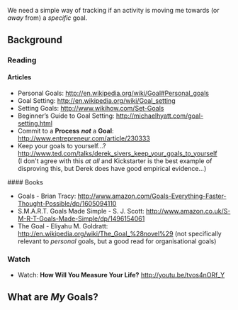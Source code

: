 
We need a simple way of tracking if an activity is moving
me towards (or *away* from) a *specific* goal.

## Background

### Reading

#### Articles

- Personal Goals: http://en.wikipedia.org/wiki/Goal#Personal_goals
- Goal Setting: http://en.wikipedia.org/wiki/Goal_setting
- Setting Goals: http://www.wikihow.com/Set-Goals
- Beginner’s Guide to Goal Setting: http://michaelhyatt.com/goal-setting.html
- Commit to a **Process** ***not*** a **Goal**: http://www.entrepreneur.com/article/230333
- Keep your goals to yourself...?
http://www.ted.com/talks/derek_sivers_keep_your_goals_to_yourself  
(I don't agree with this *at all* and Kickstarter is the best
example of disproving this,
but Derek does have good empirical evidence...)

#### Books

- Goals - Brian Tracy: http://www.amazon.com/Goals-Everything-Faster-Thought-Possible/dp/1605094110
- S.M.A.R.T. Goals Made Simple - S. J. Scott:
http://www.amazon.co.uk/S-M-R-T-Goals-Made-Simple/dp/1496154061
- The Goal -  Eliyahu M. Goldratt:
 http://en.wikipedia.org/wiki/The_Goal_%28novel%29
 (not specifically relevant to *personal* goals,
   but a good read for organisational goals)


### Watch

- Watch: **How Will You Measure Your Life?** http://youtu.be/tvos4nORf_Y


## What are *My* Goals?
